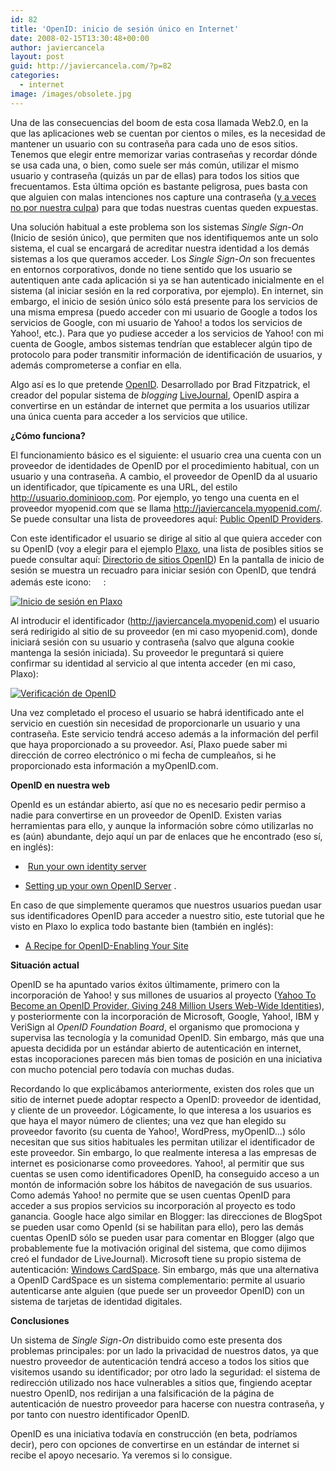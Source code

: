 ```yaml
---
id: 82
title: 'OpenID: inicio de sesión único en Internet'
date: 2008-02-15T13:30:48+00:00
author: javiercancela
layout: post
guid: http://javiercancela.com/?p=82
categories:
  - internet
image: /images/obsolete.jpg
---
```

Una de las consecuencias del boom de esta cosa llamada Web2.0, en la que las aplicaciones web se cuentan por cientos o miles, es la necesidad de mantener un usuario con su contraseña para cada uno de esos sitios. Tenemos que elegir entre memorizar varias contraseñas y recordar dónde se usa cada una, o bien, como suele ser más común, utilizar el mismo usuario y contraseña (quizás un par de ellas) para todos los sitios que frecuentamos. Esta última opción es bastante peligrosa, pues basta con que alguien con malas intenciones nos capture una contraseña ([y a veces no por nuestra culpa](http://www.codinghorror.com/blog/archives/000953.html "You're Probably Storing Passwords Incorrectly")) para que todas nuestras cuentas queden expuestas.

Una solución habitual a este problema son los sistemas _Single Sign-On_ (Inicio de sesión único), que permiten que nos identifiquemos ante un solo sistema, el cual se encargará de acreditar nuestra identidad a los demás sistemas a los que queramos acceder. Los _Single Sign-On_ son frecuentes en entornos corporativos, donde no tiene sentido que los usuario se autentiquen ante cada aplicación si ya se han autenticado inicialmente en el sistema (al iniciar sesión en la red corporativa, por ejemplo). En internet, sin embargo, el inicio de sesión único sólo está presente para los servicios de una misma empresa (puedo acceder con mi usuario de Google a todos los servicios de Google, con mi usuario de Yahoo! a todos los servicios de Yahoo!, etc.). Para que yo pudiese acceder a los servicios de Yahoo! con mi cuenta de Google, ambos sistemas tendrían que establecer algún tipo de protocolo para poder transmitir información de identificación de usuarios, y además comprometerse a confiar en ella.

Algo así es lo que pretende [OpenID](http://openid.net "OpenID.net"). Desarrollado por Brad Fitzpatrick, el creador del popular sistema de _blogging_ [LiveJournal](http://www.livejournal.com/ "LiveJournal"), OpenID aspira a convertirse en un estándar de internet que permita a los usuarios utilizar una única cuenta para acceder a los servicios que utilice.

**¿Cómo funciona?**

El funcionamiento básico es el siguiente: el usuario crea una cuenta con un proveedor de identidades de OpenID por el procedimiento habitual, con un usuario y una contraseña. A cambio, el proveedor de OpenID da al usuario un identificador, que típicamente es una URL, del estilo http://usuario.dominioop.com. Por ejemplo, yo tengo una cuenta en el proveedor myopenid.com que se llama http://javiercancela.myopenid.com/. Se puede consultar una lista de proveedores aquí: <a href="http://wiki.openid.net/OpenIDServers#Identity_Providers" title="Public OpenID Providers" target="_blank">Public OpenID Providers</a>.

Con este identificador el usuario se dirige al sitio al que quiera acceder con su OpenID (voy a elegir para el ejemplo [Plaxo](http://www.plaxo.com "Plaxo"), una lista de posibles sitios se puede consultar aquí: [Directorio de sitios OpenID](https://www.myopenid.com/directory "Directorio de sitios OpenID")) En la pantalla de inicio de sesión se muestra un recuadro para iniciar sesión con OpenID, que tendrá además este icono: <img src="http://www.plaxo.com/images/openid/login-bg.gif" height="16" width="16" />:

[![Inicio de sesión en Plaxo](http://localhost/wp-content/uploads/2008/02/plaxo.png)](http://localhost/wp-content/uploads/2008/02/plaxo.png "Inicio de sesión en Plaxo")

Al introducir el identificador (http://javiercancela.myopenid.com) el usuario será redirigido al sitio de su proveedor (en mi caso myopenid.com), donde iniciará sesión con su usuario y contraseña (salvo que alguna cookie mantenga la sesión iniciada). Su proveedor le preguntará si quiere confirmar su identidad al servicio al que intenta acceder (en mi caso, Plaxo):

[![Verificación de OpenID](http://localhost/wp-content/uploads/2008/02/verificacion.png)](http://localhost/wp-content/uploads/2008/02/verificacion.png "Verificación de OpenID")

Una vez completado el proceso el usuario se habrá identificado ante el servicio en cuestión sin necesidad de proporcionarle un usuario y una contraseña. Este servicio tendrá acceso además a la información del perfil que haya proporcionado a su proveedor. Así, Plaxo puede saber mi dirección de correo electrónico o mi fecha de cumpleaños, si he proporcionado esta información a myOpenID.com.

**OpenID en nuestra web** 

OpenId es un estándar abierto, así que no es necesario pedir permiso a nadie para convertirse en un proveedor de OpenID. Existen varias herramientas para ello, y aunque la información sobre cómo utilizarlas no es (aún) abundante, dejo aquí un par de enlaces que he encontrado (eso sí, en inglés):

  *  [Run your own identity server](http://wiki.openid.net//Run_your_own_identity_server "Run your own identity server")

  * [Setting up your own OpenID Server](http://www.notsorelevant.com/2007-05-03/setting-up-your-own-openid-server/ "Setting up your own OpenID Server") .

En caso de que simplemente queramos que nuestros usuarios puedan usar sus identificadores OpenID para acceder a nuestro sitio, este tutorial que he visto en Plaxo lo explica todo bastante bien (también en inglés):

  * [A Recipe for OpenID-Enabling Your Site](http://www.plaxo.com/api/openid_recipe "A Recipe for OpenID-Enabling Your Site")

**Situación actual**

OpenID se ha apuntado varios éxitos últimamente, primero con la incorporación de Yahoo! y sus millones de usuarios al proyecto ([Yahoo To Become an OpenID Provider, Giving 248 Million Users Web-Wide Identities](http://blog.wired.com/monkeybites/2008/01/yahoo-leverages.html "Yahoo To Become an OpenID Provider, Giving 248 Million Users Web-Wide Identities")), y posteriormente con la incorporación de Microsoft, Google, Yahoo!, IBM y VeriSign al _<span>OpenID Foundation Board</span>_, el organismo que promociona y supervisa las tecnología y la comunidad OpenID. Sin embargo, más que una apuesta decidida por un estándar abierto de autenticación en internet, estas incoporaciones parecen más bien tomas de posición en una iniciativa con mucho potencial pero todavía con muchas dudas.

Recordando lo que explicábamos anteriormente, existen dos roles que un sitio de internet puede adoptar respecto a OpenID: proveedor de identidad, y cliente de un proveedor. Lógicamente, lo que interesa a los usuarios es que haya el mayor número de clientes; una vez que han elegido su proveedor favorito (su cuenta de Yahoo!, WordPress, myOpenID&#8230;) sólo necesitan que sus sitios habituales les permitan utilizar el identificador de este proveedor. Sin embargo, lo que realmente interesa a las empresas de internet es posicionarse como proveedores. Yahoo!, al permitir que sus cuentas se usen como identificadores OpenID, ha conseguido acceso a un montón de información sobre los hábitos de navegación de sus usuarios. Como además Yahoo! no permite que se usen cuentas OpenID para acceder a sus propios servicios su incorporación al proyecto es todo ganancia. Google hace algo similar en Blogger: las direcciones de BlogSpot se pueden usar como OpenId (si se habilitan para ello), pero las demás cuentas OpenID sólo se pueden usar para comentar en Blogger (algo que probablemente fue la motivación original del sistema, que como dijimos creó el fundador de LiveJournal). Microsoft tiene su propio sistema de autenticación: [Windows CardSpace](http://en.wikipedia.org/wiki/Windows_CardSpace "Windows CardSpace"). Sin embargo, más que una alternativa a OpenID CardSpace es un sistema complementario: permite al usuario autenticarse ante alguien (que puede ser un proveedor OpenID) con un sistema de tarjetas de identidad digitales.

**Conclusiones**

Un sistema de _Single Sign-On_ distribuido como este presenta dos problemas principales: por un lado la privacidad de nuestros datos, ya que nuestro proveedor de autenticación tendrá acceso a todos los sitios que visitemos usando su identificador; por otro lado la seguridad: el sistema de redirección utilizado nos hace vulnerables a sitios que, fingiendo aceptar nuestro OpenID, nos redirijan a una falsificación de la página de autenticación de nuestro proveedor para hacerse con nuestra contraseña, y por tanto con nuestro identificador OpenID.

OpenID es una iniciativa todavía en construcción (en beta, podríamos decir), pero con opciones de convertirse en un estándar de internet si recibe el apoyo necesario. Ya veremos si lo consigue.